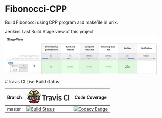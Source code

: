 # Fibonocci-CPP
Build Fibonocci using CPP program and makefile in unix.

Jenkins Last Build Stage view of this project
![StageView](StageView.jpg)

#Travis CI Live Build status

Branch|[![Travis CI logo](TravisCI.png)](https://travis-ci.org)|Code Coverage
---|---|---
master|[![Build Status](https://travis-ci.org/hemanth22/Fibonocci-CPP.svg?branch=master)](https://travis-ci.org/hemanth22/Fibonocci-CPP)|[![Codacy Badge](https://api.codacy.com/project/badge/Grade/c34a730f1cd6400b85d44b2940eeed42)](https://www.codacy.com/app/hemanth22hemu/Fibonocci-CPP?utm_source=github.com&amp;utm_medium=referral&amp;utm_content=hemanth22/Fibonocci-CPP&amp;utm_campaign=Badge_Grade)

